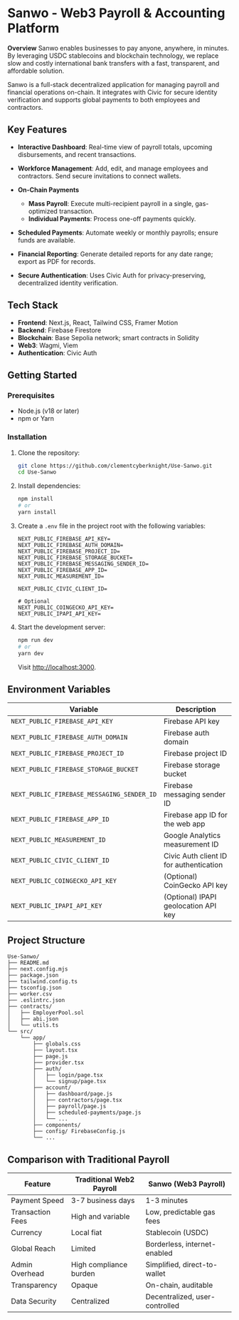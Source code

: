 # Sanwo - Web3 Payroll & Accounting Platform

**Overview**
Sanwo enables businesses to pay anyone, anywhere, in minutes. By leveraging USDC stablecoins and blockchain technology, we replace slow and costly international bank transfers with a fast, transparent, and affordable solution.

Sanwo is a full-stack decentralized application for managing payroll and financial operations on-chain. It integrates with Civic for secure identity verification and supports global payments to both employees and contractors.

## Key Features

* **Interactive Dashboard**: Real-time view of payroll totals, upcoming disbursements, and recent transactions.
* **Workforce Management**: Add, edit, and manage employees and contractors. Send secure invitations to connect wallets.
* **On-Chain Payments**

  * **Mass Payroll**: Execute multi-recipient payroll in a single, gas-optimized transaction.
  * **Individual Payments**: Process one-off payments quickly.
* **Scheduled Payments**: Automate weekly or monthly payrolls; ensure funds are available.
* **Financial Reporting**: Generate detailed reports for any date range; export as PDF for records.
* **Secure Authentication**: Uses Civic Auth for privacy-preserving, decentralized identity verification.

## Tech Stack

* **Frontend**: Next.js, React, Tailwind CSS, Framer Motion
* **Backend**: Firebase Firestore
* **Blockchain**: Base Sepolia network; smart contracts in Solidity
* **Web3**: Wagmi, Viem
* **Authentication**: Civic Auth

## Getting Started

### Prerequisites

* Node.js (v18 or later)
* npm or Yarn

### Installation

1. Clone the repository:

   ```bash
   git clone https://github.com/clementcyberknight/Use-Sanwo.git
   cd Use-Sanwo
   ```
2. Install dependencies:

   ```bash
   npm install
   # or
   yarn install
   ```
3. Create a `.env` file in the project root with the following variables:

   ```env
   NEXT_PUBLIC_FIREBASE_API_KEY=
   NEXT_PUBLIC_FIREBASE_AUTH_DOMAIN=
   NEXT_PUBLIC_FIREBASE_PROJECT_ID=
   NEXT_PUBLIC_FIREBASE_STORAGE_BUCKET=
   NEXT_PUBLIC_FIREBASE_MESSAGING_SENDER_ID=
   NEXT_PUBLIC_FIREBASE_APP_ID=
   NEXT_PUBLIC_MEASUREMENT_ID=

   NEXT_PUBLIC_CIVIC_CLIENT_ID=

   # Optional
   NEXT_PUBLIC_COINGECKO_API_KEY=
   NEXT_PUBLIC_IPAPI_API_KEY=
   ```
4. Start the development server:

   ```bash
   npm run dev
   # or
   yarn dev
   ```

   Visit [http://localhost:3000](http://localhost:3000).

## Environment Variables

| Variable                                   | Description                             |
| ------------------------------------------ | --------------------------------------- |
| `NEXT_PUBLIC_FIREBASE_API_KEY`             | Firebase API key                        |
| `NEXT_PUBLIC_FIREBASE_AUTH_DOMAIN`         | Firebase auth domain                    |
| `NEXT_PUBLIC_FIREBASE_PROJECT_ID`          | Firebase project ID                     |
| `NEXT_PUBLIC_FIREBASE_STORAGE_BUCKET`      | Firebase storage bucket                 |
| `NEXT_PUBLIC_FIREBASE_MESSAGING_SENDER_ID` | Firebase messaging sender ID            |
| `NEXT_PUBLIC_FIREBASE_APP_ID`              | Firebase app ID for the web app         |
| `NEXT_PUBLIC_MEASUREMENT_ID`               | Google Analytics measurement ID         |
| `NEXT_PUBLIC_CIVIC_CLIENT_ID`              | Civic Auth client ID for authentication |
| `NEXT_PUBLIC_COINGECKO_API_KEY`            | (Optional) CoinGecko API key            |
| `NEXT_PUBLIC_IPAPI_API_KEY`                | (Optional) IPAPI geolocation API key    |

## Project Structure

```
Use-Sanwo/
├── README.md
├── next.config.mjs
├── package.json
├── tailwind.config.ts
├── tsconfig.json
├── worker.csv
├── .eslintrc.json
├── contracts/
│   ├── EmployerPool.sol
│   ├── abi.json
│   └── utils.ts
└── src/
    └── app/
        ├── globals.css
        ├── layout.tsx
        ├── page.js
        ├── provider.tsx
        ├── auth/
        │   ├── login/page.tsx
        │   └── signup/page.tsx
        ├── account/
        │   ├── dashboard/page.js
        │   ├── contractors/page.tsx
        │   ├── payroll/page.js
        │   ├── scheduled-payments/page.js
        │   └── ...
        ├── components/
        ├── config/ FirebaseConfig.js
        └── ...
```

## Comparison with Traditional Payroll

| Feature          | Traditional Web2 Payroll | Sanwo (Web3 Payroll)           |
| ---------------- | ------------------------ | ------------------------------ |
| Payment Speed    | 3-7 business days        | 1-3 minutes                    |
| Transaction Fees | High and variable        | Low, predictable gas fees      |
| Currency         | Local fiat               | Stablecoin (USDC)              |
| Global Reach     | Limited                  | Borderless, internet-enabled   |
| Admin Overhead   | High compliance burden   | Simplified, direct-to-wallet   |
| Transparency     | Opaque                   | On-chain, auditable            |
| Data Security    | Centralized              | Decentralized, user-controlled |

```}
```
